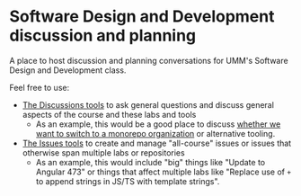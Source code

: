 # Software Design and Development discussion and planning

A place to host discussion and planning conversations for UMM's Software Design and Development class.

Feel free to use:

* [The Discussions tools](https://github.com/UMM-CSci-3601/discussion-and-planning/discussions) to ask general questions and discuss general aspects of the course and these labs and tools
   * As an example, this would be a good place to discuss [whether we want to switch to a monorepo organization](https://github.com/orgs/UMM-CSci-3601/discussions/2) or alternative tooling.
* [The Issues tools](https://github.com/UMM-CSci-3601/discussion-and-planning/issues) to create and manage "all-course" issues or issues that otherwise span multiple labs or repositories
   * As an example, this would include "big" things like "Update to Angular 473" or things that affect multiple labs like "Replace use of `+` to append strings in JS/TS with template strings".


